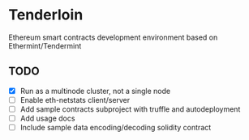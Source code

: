 # Tenderloin
Ethereum smart contracts development environment based on Ethermint/Tendermint

## TODO

- [x] Run as a multinode cluster, not a single node
- [ ] Enable eth-netstats client/server
- [ ] Add sample contracts subproject with truffle and autodeployment
- [ ] Add usage docs
- [ ] Include sample data encoding/decoding solidity contract
